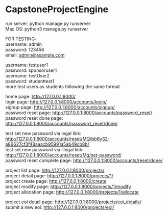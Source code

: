 # CapstoneProjectEngine

run server: python manage.py runserver<br/> 
Mac OS: python3 manage.py runserver<br/> 

FOR TESTING:<br/> 
username: admin<br/> 
password: 123456<br/> 
email: admin@example.com<br/> 

username: testuser1<br/>
password: sponsoruser1<br/>
username: testUser2<br/>
password: studenttest1<br/>
more test users as students following the same format<br/>

home page:  http://127.0.0.1:8000/<br/> 
login page: http://127.0.0.1:8000/accounts/login/<br/> 
signup page: http://127.0.0.1:8000/accounts/signup/<br/> 
password reset page: http://127.0.0.1:8000/accounts/password_reset/<br/> 
password reset done page: http://127.0.0.1:8000/accounts/password_reset/done/<br/> 

test set new password via legal link: http://127.0.0.1:8000/accounts/reset/MQ/bb6y32-a86627cf3f48aaacb95991a5ab49cb8b/<br/> 
test set new password via illegal link: http://127.0.0.1:8000/accounts/reset/Mg/set-password/<br/> 
password reset complete page: http://127.0.0.1:8000/accounts/reset/done/<br/> 

project list page: http://127.0.0.1:8000/projects/ <br/>
project detail page: http://127.0.0.1:8000/projects/1/ <br/>
project create page: http://127.0.0.1:8000/create <br/>
project modify page: http://127.0.0.1:8000/projects/1/modify <br/>
project allocation page: http://127.0.0.1:8000/projects/1/allocate <br/>

project eoi detail page: http://127.0.0.1:8000/projects/eoi_details/<br/>
submit a new eoi: http://127.0.0.1:8000/projects/eoi/
